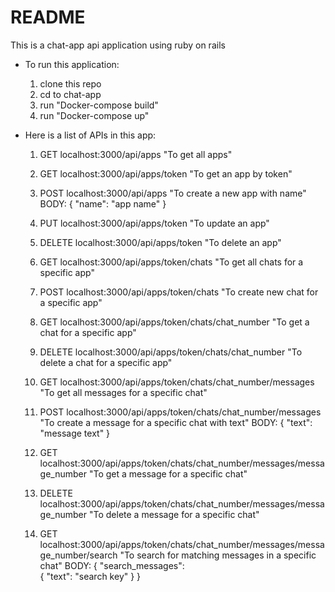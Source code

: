 # README

This is a chat-app api application using ruby on rails

*   To run this application:
    1. clone this repo
    2. cd to chat-app
    3. run "Docker-compose build"
    4. run "Docker-compose up"

*   Here is a list of APIs in this app:
    1. GET 	    localhost:3000/api/apps             "To get all apps"
    2. GET	    localhost:3000/api/apps/token       "To get an app by token"
    3. POST     localhost:3000/api/apps             "To create a new app with name"
        BODY:
        {
            "name": "app name"
        }
    4. PUT	    localhost:3000/api/apps/token       "To update an app"
    5. DELETE 	localhost:3000/api/apps/token       "To delete an app"

    6. GET	    localhost:3000/api/apps/token/chats             "To get all chats for a specific app"
    7. POST     localhost:3000/api/apps/token/chats             "To create new chat for a specific app"
    8. GET	    localhost:3000/api/apps/token/chats/chat_number "To get a chat for a specific app"
    9. DELETE	localhost:3000/api/apps/token/chats/chat_number "To delete a chat for a specific app"

    10. GET	localhost:3000/api/apps/token/chats/chat_number/messages "To get all messages for a specific chat"
    11. POST 	localhost:3000/api/apps/token/chats/chat_number/messages "To create a message for a specific chat with text"
        BODY: 
        {
            "text": "message text"
        }

    12. GET	localhost:3000/api/apps/token/chats/chat_number/messages/message_number "To get a message for a specific chat"
    13. DELETE	localhost:3000/api/apps/token/chats/chat_number/messages/message_number "To delete a message for a specific chat"
    14. GET	localhost:3000/api/apps/token/chats/chat_number/messages/message_number/search "To search for matching messages in a specific chat"
        BODY:
        {
            "search_messages":  
            {
                        "text": "search key"
            }
        }

